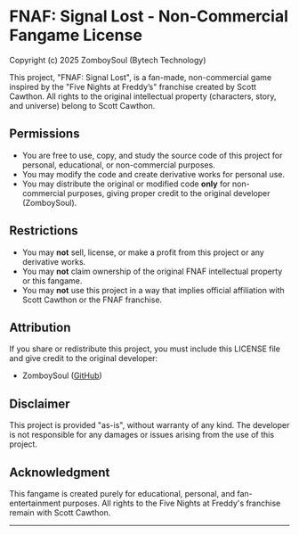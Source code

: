 FNAF: Signal Lost - Non-Commercial Fangame License
==================================================

Copyright (c) 2025 ZomboySoul (Bytech Technology)

This project, "FNAF: Signal Lost", is a fan-made, non-commercial game inspired by the 
"Five Nights at Freddy’s" franchise created by Scott Cawthon. All rights to the original
intellectual property (characters, story, and universe) belong to Scott Cawthon.

Permissions
-----------

- You are free to use, copy, and study the source code of this project for personal, 
  educational, or non-commercial purposes.
- You may modify the code and create derivative works for personal use.
- You may distribute the original or modified code **only** for non-commercial purposes,
  giving proper credit to the original developer (ZomboySoul).

Restrictions
------------

- You may **not** sell, license, or make a profit from this project or any derivative works.
- You may **not** claim ownership of the original FNAF intellectual property or this fangame.
- You may **not** use this project in a way that implies official affiliation with Scott Cawthon or the FNAF franchise.

Attribution
-----------

If you share or redistribute this project, you must include this LICENSE file and give 
credit to the original developer:

- ZomboySoul ([GitHub](https://github.com/Bytech-Technology))

Disclaimer
----------

This project is provided "as-is", without warranty of any kind. The developer is not 
responsible for any damages or issues arising from the use of this project.

Acknowledgment
--------------

This fangame is created purely for educational, personal, and fan-entertainment purposes.
All rights to the Five Nights at Freddy's franchise remain with Scott Cawthon.

---

